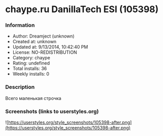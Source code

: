 # chaype.ru DanillaTech ESI (105398)

### Information
- Author: Dreamject (unknown)
- Created at: unknown
- Updated at: 9/13/2014, 10:42:40 PM
- License: NO-REDISTRIBUTION
- Category: chaype
- Rating: undefined
- Total installs: 36
- Weekly installs: 0


### Description
Всего маленькая строчка


### Screenshots (links to userstyles.org)
![https://userstyles.org/style_screenshots/105398-after.png](https://userstyles.org/style_screenshots/105398-after.png)


